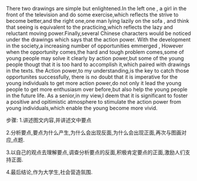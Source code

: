 There two drawings are simple but enlightened.In the left one , a girl in the front of the television and do some exercise,which reflects the strive to become better,and the right one,one man lying lazily on the sofa , and think that seeing is equivalent to the practicing,which reflects the lazy and reluctant moving power.Finally,several Chinese characters would be noticed under the drawings which says that the action power.
With the development in the society,a increasing number of opportunities emmerged , However when the opportunity comes,the hard and tough problem comes,some of young people may solve it clearly by action power,but some of the young people thougt that it is too hard to accomplish it,which paired with drawings in the texts.
the Action power,to my understanding,is the key to catch those opportunites successfully, there is no doubt that it is imperative for the young individuals to get more action power,do not only it lead the young people to get more enthusiasm over before,but also help the young people in the future life. 
As a senior,in my view,I deem that it is significant to foster a positive and opitimistic atmosphere to stimulate the action power from young individuals,which enable the young become more vivid.

步骤:
1.讲述图文内容,并讲述文中要点

2.分析要点,要点为什么产生,为什么会出现反面,为什么会出现正面,再次与图画对应,点题.

3.以自己的观点去理解要点,调查分析要点的反面,积极肯定要点的正面,激励人们支持正面.

4.最后结论,作为大学生,社会营造氛围.